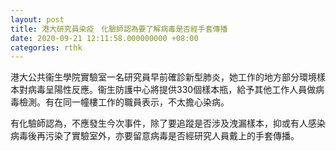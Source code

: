 ```yaml
---
layout: post
title: 港大研究員染疫　化驗師認為要了解病毒是否經手套傳播
date: 2020-09-21 12:11:58.000000000 +08:00
categories: rthk
---
```


港大公共衞生學院實驗室一名研究員早前確診新型肺炎，她工作的地方部分環境樣本對病毒呈陽性反應。衞生防護中心將提供330個樣本瓶，給予其他工作人員做病毒檢測。有在同一幢樓工作的職員表示，不太擔心染病。

有化驗師認為，不應發生今次事件，除了要追蹤是否涉及洩漏樣本，抑或有人感染病毒後再污染了實驗室外，亦要留意病毒是否經研究人員戴上的手套傳播。
